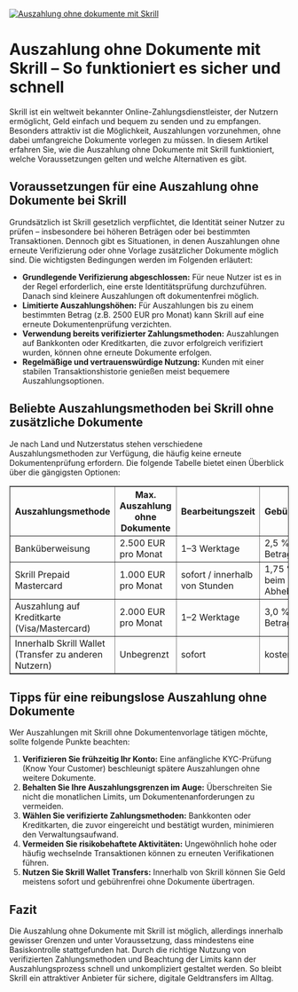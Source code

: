 [![Auszahlung ohne dokumente mit Skrill](https://123-caf.pages.dev/gitsignup.png)](https://vrmoo.ru/Bt82HjjY)

<h1>Auszahlung ohne Dokumente mit Skrill – So funktioniert es sicher und schnell</h1> <p>Skrill ist ein weltweit bekannter Online-Zahlungsdienstleister, der Nutzern ermöglicht, Geld einfach und bequem zu senden und zu empfangen. Besonders attraktiv ist die Möglichkeit, Auszahlungen vorzunehmen, ohne dabei umfangreiche Dokumente vorlegen zu müssen. In diesem Artikel erfahren Sie, wie die Auszahlung ohne Dokumente mit Skrill funktioniert, welche Voraussetzungen gelten und welche Alternativen es gibt.</p>  <h2>Voraussetzungen für eine Auszahlung ohne Dokumente bei Skrill</h2> <p>Grundsätzlich ist Skrill gesetzlich verpflichtet, die Identität seiner Nutzer zu prüfen – insbesondere bei höheren Beträgen oder bei bestimmten Transaktionen. Dennoch gibt es Situationen, in denen Auszahlungen ohne erneute Verifizierung oder ohne Vorlage zusätzlicher Dokumente möglich sind. Die wichtigsten Bedingungen werden im Folgenden erläutert:</p>  <ul>   <li><strong>Grundlegende Verifizierung abgeschlossen:</strong> Für neue Nutzer ist es in der Regel erforderlich, eine erste Identitätsprüfung durchzuführen. Danach sind kleinere Auszahlungen oft dokumentenfrei möglich.</li>   <li><strong>Limitierte Auszahlungshöhen:</strong> Für Auszahlungen bis zu einem bestimmten Betrag (z.B. 2500 EUR pro Monat) kann Skrill auf eine erneute Dokumentenprüfung verzichten.</li>   <li><strong>Verwendung bereits verifizierter Zahlungsmethoden:</strong> Auszahlungen auf Bankkonten oder Kreditkarten, die zuvor erfolgreich verifiziert wurden, können ohne erneute Dokumente erfolgen.</li>   <li><strong>Regelmäßige und vertrauenswürdige Nutzung:</strong> Kunden mit einer stabilen Transaktionshistorie genießen meist bequemere Auszahlungsoptionen.</li> </ul>  <h2>Beliebte Auszahlungsmethoden bei Skrill ohne zusätzliche Dokumente</h2> <p>Je nach Land und Nutzerstatus stehen verschiedene Auszahlungsmethoden zur Verfügung, die häufig keine erneute Dokumentenprüfung erfordern. Die folgende Tabelle bietet einen Überblick über die gängigsten Optionen:</p>  <table border="1" cellpadding="8" cellspacing="0">   <thead>     <tr>       <th>Auszahlungsmethode</th>       <th>Max. Auszahlung ohne Dokumente</th>       <th>Bearbeitungszeit</th>       <th>Gebühren</th>     </tr>   </thead>   <tbody>     <tr>       <td>Banküberweisung</td>       <td>2.500 EUR pro Monat</td>       <td>1–3 Werktage</td>       <td>2,5 % des Betrags</td>     </tr>     <tr>       <td>Skrill Prepaid Mastercard</td>       <td>1.000 EUR pro Monat</td>       <td>sofort / innerhalb von Stunden</td>       <td>1,75 % beim Abheben</td>     </tr>     <tr>       <td>Auszahlung auf Kreditkarte (Visa/Mastercard)</td>       <td>2.000 EUR pro Monat</td>       <td>1–2 Werktage</td>       <td>3,0 % des Betrags</td>     </tr>     <tr>       <td>Innerhalb Skrill Wallet (Transfer zu anderen Nutzern)</td>       <td>Unbegrenzt</td>       <td>sofort</td>       <td>kostenlos</td>     </tr>   </tbody> </table>  <h2>Tipps für eine reibungslose Auszahlung ohne Dokumente</h2> <p>Wer Auszahlungen mit Skrill ohne Dokumentenvorlage tätigen möchte, sollte folgende Punkte beachten:</p>  <ol>   <li><strong>Verifizieren Sie frühzeitig Ihr Konto:</strong> Eine anfängliche KYC-Prüfung (Know Your Customer) beschleunigt spätere Auszahlungen ohne weitere Dokumente.</li>   <li><strong>Behalten Sie Ihre Auszahlungsgrenzen im Auge:</strong> Überschreiten Sie nicht die monatlichen Limits, um Dokumentenanforderungen zu vermeiden.</li>   <li><strong>Wählen Sie verifizierte Zahlungsmethoden:</strong> Bankkonten oder Kreditkarten, die zuvor eingereicht und bestätigt wurden, minimieren den Verwaltungsaufwand.</li>   <li><strong>Vermeiden Sie risikobehaftete Aktivitäten:</strong> Ungewöhnlich hohe oder häufig wechselnde Transaktionen können zu erneuten Verifikationen führen.</li>   <li><strong>Nutzen Sie Skrill Wallet Transfers:</strong> Innerhalb von Skrill können Sie Geld meistens sofort und gebührenfrei ohne Dokumente übertragen.</li> </ol>  <h2>Fazit</h2> <p>Die Auszahlung ohne Dokumente mit Skrill ist möglich, allerdings innerhalb gewisser Grenzen und unter Voraussetzung, dass mindestens eine Basiskontrolle stattgefunden hat. Durch die richtige Nutzung von verifizierten Zahlungsmethoden und Beachtung der Limits kann der Auszahlungsprozess schnell und unkompliziert gestaltet werden. So bleibt Skrill ein attraktiver Anbieter für sichere, digitale Geldtransfers im Alltag.</p>
